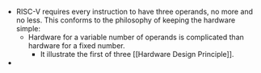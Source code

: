 - RISC-V requires every instruction to have three operands, no more and no less. This conforms to the philosophy of keeping the hardware simple:
	- Hardware for a variable number of operands is complicated than hardware for a fixed number.
		- It illustrate the first of three [[Hardware Design Principle]].
-